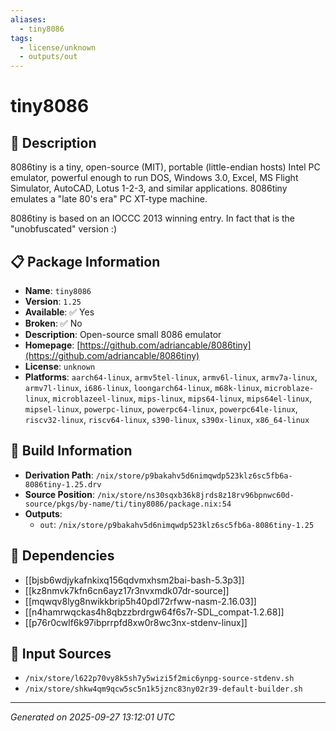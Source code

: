 ```yaml
---
aliases:
  - tiny8086
tags:
  - license/unknown
  - outputs/out
---
```


# tiny8086

## 📝 Description

8086tiny is a tiny, open-source (MIT), portable (little-endian hosts)
Intel PC emulator, powerful enough to run DOS, Windows 3.0, Excel, MS
Flight Simulator, AutoCAD, Lotus 1-2-3, and similar applications. 8086tiny
emulates a "late 80's era" PC XT-type machine.

8086tiny is based on an IOCCC 2013 winning entry. In fact that is the
"unobfuscated" version :)


## 📋 Package Information

- **Name**: `tiny8086`
- **Version**: `1.25`
- **Available**: ✅ Yes
- **Broken**: ✅ No
- **Description**: Open-source small 8086 emulator
- **Homepage**: [https://github.com/adriancable/8086tiny](https://github.com/adriancable/8086tiny)
- **License**: `unknown`
- **Platforms**: `aarch64-linux`, `armv5tel-linux`, `armv6l-linux`, `armv7a-linux`, `armv7l-linux`, `i686-linux`, `loongarch64-linux`, `m68k-linux`, `microblaze-linux`, `microblazeel-linux`, `mips-linux`, `mips64-linux`, `mips64el-linux`, `mipsel-linux`, `powerpc-linux`, `powerpc64-linux`, `powerpc64le-linux`, `riscv32-linux`, `riscv64-linux`, `s390-linux`, `s390x-linux`, `x86_64-linux`

## 🔧 Build Information

- **Derivation Path**: `/nix/store/p9bakahv5d6nimqwdp523klz6sc5fb6a-8086tiny-1.25.drv`
- **Source Position**: `/nix/store/ns30sqxb36k8jrds8z18rv96bpnwc60d-source/pkgs/by-name/ti/tiny8086/package.nix:54`
- **Outputs**:
  - `out`:  `/nix/store/p9bakahv5d6nimqwdp523klz6sc5fb6a-8086tiny-1.25`

## 🔗 Dependencies

- [[bjsb6wdjykafnkixq156qdvmxhsm2bai-bash-5.3p3]]
- [[kz8nmvk7kfn6cn6ayz17r3nvxmdk07dr-source]]
- [[mqwqv8lyg8nwikkbrip5h40pdl72rfww-nasm-2.16.03]]
- [[n4hamrwqckas4h8qbzzbrdrgw64f6s7r-SDL_compat-1.2.68]]
- [[p76r0cwlf6k97ibprrpfd8xw0r8wc3nx-stdenv-linux]]

## 📁 Input Sources

- `/nix/store/l622p70vy8k5sh7y5wizi5f2mic6ynpg-source-stdenv.sh`
- `/nix/store/shkw4qm9qcw5sc5n1k5jznc83ny02r39-default-builder.sh`

---
*Generated on 2025-09-27 13:12:01 UTC*
